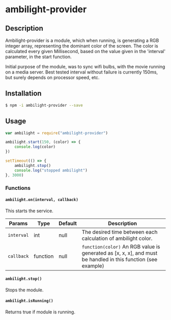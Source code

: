 # ambilight-provider

## Description

Ambilight-provider is a module, which when running, is generating a RGB integer array, representing the dominant color of the screen.
The color is calculated every given Millisecond, based on the value given in the 'interval' parameter, in the start function.

Initial purpose of the module, was to sync wifi bulbs, with the movie running on a media server.
Best tested interval without failure is currently 150ms, but surely depends on processor speed, etc.

## Installation

```sh
$ npm -i ambilight-provider --save
```

## Usage

```js
var ambilight = require("ambilight-provider")

ambilight.start(150, (color) => {
    console.log(color)
})

setTimeout(() => {
    ambilight.stop()
    console.log("stopped ambilight")
}, 3000)
```

### Functions

#### `ambilight.on(interval, callback)`
This starts the service.

Params | Type | Default | Description
------ | ---- | ------- | -----------
`interval` | int | null | The desired time between each calculation of ambilight color.
`callback` | function | null | `function(color)` An RGB value is generated as [x, x, x], and must be handled in this function (see example)

#### `ambilight.stop()`

Stops the module.

#### `ambilight.isRunning()`

Returns true if module is running.
